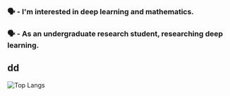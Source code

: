 ### 🗣️ - I'm interested in deep learning and mathematics.
### 🗣️ - As an undergraduate research student, researching deep learning.

## dd
<img src="https://camo.githubusercontent.com/7a76e854a30500ae56fcdb3591a1e51d32fe6bac50e469e725b5e4066a933e8d/68747470733a2f2f6769746875622d726561646d652d73746174732e76657263656c2e6170702f6170692f746f702d6c616e67732f3f757365726e616d653d4b6f7377266c61796f75743d636f6d70616374" alt="Top Langs" data-canonical-src="https://github-readme-stats.vercel.app/api/top-langs/?username=Kosw&amp;layout=compact" style="max-width: 100%;">

